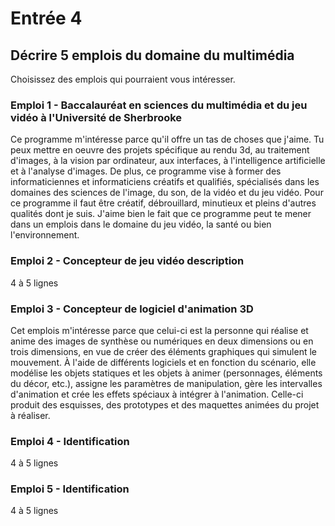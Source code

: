 # Entrée 4
## Décrire 5 emplois du domaine du multimédia
Choisissez des emplois qui pourraient vous intéresser. 

### Emploi 1 - Baccalauréat en sciences du multimédia et du jeu vidéo à l'Université de Sherbrooke
Ce programme m'intéresse parce qu'il offre un tas de choses que j'aime. Tu peux mettre en oeuvre des projets spécifique au rendu 3d, au traitement d'images, à la vision par ordinateur, aux interfaces, à l'intelligence artificielle et à l'analyse d'images. De plus, ce programme vise à former des informaticiennes et informaticiens créatifs et qualifiés, spécialisés dans les domaines des sciences de l'image, du son, de la vidéo et du jeu vidéo. Pour ce programme il faut être créatif, débrouillard, minutieux et pleins d'autres qualités dont je suis. J'aime bien le fait que ce programme peut te mener dans un emplois dans le domaine du jeu vidéo, la santé ou bien l'environnement.

### Emploi 2 - Concepteur de jeu vidéo description
4 à 5 lignes

### Emploi 3 - Concepteur de logiciel d'animation 3D
Cet emplois m'intéresse parce que celui-ci est la personne qui réalise et anime des images de synthèse ou numériques en deux dimensions ou en trois dimensions,  en vue de créer des éléments graphiques qui simulent le mouvement. À l'aide de différents logiciels et en fonction du scénario, elle modélise les objets statiques et les objets à animer (personnages, éléments du décor, etc.), assigne les paramètres de manipulation, gère les intervalles d'animation et crée les effets spéciaux à intégrer à l'animation. Celle-ci produit des esquisses, des prototypes et des maquettes animées du projet à réaliser.

### Emploi 4 - Identification
4 à 5 lignes

### Emploi 5 - Identification
4 à 5 lignes


